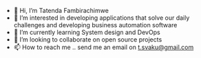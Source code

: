 - 👋 Hi, I’m Tatenda Fambirachimwe
- 👀 I’m interested in developing applications that solve our daily challenges and developing business automation software
- 🌱 I’m currently learning System design and DevOps 
- 💞️ I’m looking to collaborate on open source projects
- 📫 How to reach me .. send me an email on t.svaku@gmail.com

<!---
Fambirachimwe/Fambirachimwe is a ✨ special ✨ repository because its `README.md` (this file) appears on your GitHub profile.
You can click the Preview link to take a look at your changes.
--->
